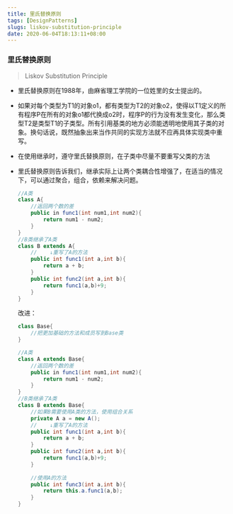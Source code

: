 ```yaml
---
title: 里氏替换原则
tags: [DesignPatterns]
slugs: liskov-substitution-principle
date: 2020-06-04T18:13:11+08:00
---
```


### 里氏替换原则

> Liskov Substitution Principle

- 里氏替换原则在1988年，由麻省理工学院的一位姓里的女士提出的。

  <!--more-->

- 如果对每个类型为T1的对象o1，都有类型为T2的对象o2，使得以T1定义的所有程序P在所有的对象o1都代换成o2时，程序P的行为没有发生变化，那么类型T2是类型T1的子类型。所有引用基类的地方必须能透明地使用其子类的对象。换句话说，既然抽象出来当作共同的实现方法就不应再具体实现类中重写。

- 在使用继承时，遵守里氏替换原则，在子类中尽量不要重写父类的方法

- 里氏替换原则告诉我们，继承实际上让两个类耦合性增强了，在适当的情况下，可以通过聚合，组合，依赖来解决问题。

  

  ```java
  //A类
  class A{
      //返回两个数的差
      public in func1(int num1,int num2){
          return num1 - num2;
      }
  }
  //B类继承了A类
  class B extends A{
      //    ↓重写了A的方法
      public int func1(int a,int b){
          return a + b;
      }
      public int func2(int a,int b){
          return func1(a,b)+9;
      }
  }
  ```

  改进：

  ```java
  class Base{
      //把更加基础的方法和成员写到Base类
  }
  
  //A类
  class A extends Base{
      //返回两个数的差
      public in func1(int num1,int num2){
          return num1 - num2;
      }
  }
  //B类继承了A类
  class B extends Base{
      //如果B需要使用A类的方法，使用组合关系
      private A a = new A();
      //    ↓重写了A的方法
      public int func1(int a,int b){
          return a + b;
      }
      public int func2(int a,int b){
          return func1(a,b)+9;
      }
      
      //使用A的方法
      public int func3(int a,int b){
          return this.a.func1(a,b);
      }
  }
  ```

  



